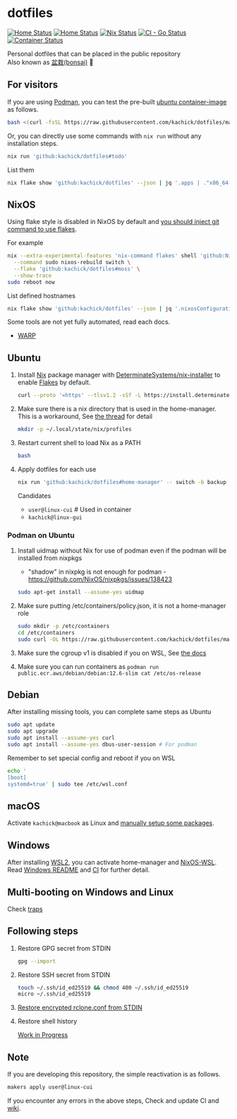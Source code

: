# dotfiles

[![Home Status](https://github.com/kachick/dotfiles/actions/workflows/ci-home.yml/badge.svg?branch=main)](https://github.com/kachick/dotfiles/actions/workflows/ci-home.yml?query=branch%3Amain+)
[![Home Status](https://github.com/kachick/dotfiles/actions/workflows/windows.yml/badge.svg?branch=main)](https://github.com/kachick/dotfiles/actions/workflows/windows.yml?query=branch%3Amain+)
[![Nix Status](https://github.com/kachick/dotfiles/actions/workflows/ci-nix.yml/badge.svg?branch=main)](https://github.com/kachick/dotfiles/actions/workflows/ci-nix.yml?query=branch%3Amain+)
[![CI - Go Status](https://github.com/kachick/dotfiles/actions/workflows/ci-go.yml/badge.svg?branch=main)](https://github.com/kachick/dotfiles/actions/workflows/ci-go.yml?query=branch%3Amain+)
[![Container Status](https://github.com/kachick/dotfiles/actions/workflows/container.yml/badge.svg?branch=main)](https://github.com/kachick/dotfiles/actions/workflows/container.yml?query=branch%3Amain+)

Personal dotfiles that can be placed in the public repository\
Also known as [盆栽(bonsai)](https://en.wikipedia.org/wiki/Bonsai) 🌳

## For visitors

If you are using [Podman](https://podman.io/), you can test the pre-built [ubuntu container-image](containers) as follows.

```bash
bash <(curl -fsSL https://raw.githubusercontent.com/kachick/dotfiles/main/containers/sandbox-with-ghcr.bash) latest
```

Or, you can directly use some commands with `nix run` without any installation steps.

```bash
nix run 'github:kachick/dotfiles#todo'
```

List them

```bash
nix flake show 'github:kachick/dotfiles' --json | jq '.apps | ."x86_64-linux" | keys[]'
```

## NixOS

Using flake style is disabled in NixOS by default and [you should inject git command to use flakes](https://www.reddit.com/r/NixOS/comments/18jyd0r/cleanest_way_to_run_git_commands_on_fresh_nixos/).

For example

```bash
nix --extra-experimental-features 'nix-command flakes' shell 'github:NixOS/nixpkgs/nixos-24.05#git' \
  --command sudo nixos-rebuild switch \
  --flake 'github:kachick/dotfiles#moss' \
  --show-trace
sudo reboot now
```

List defined hostnames

```bash
nix flake show 'github:kachick/dotfiles' --json | jq '.nixosConfigurations | keys[]'
```

Some tools are not yet fully automated, read each docs.

- [WARP](./nixos/WARP.md)

## Ubuntu

1. Install [Nix](https://nixos.org/) package manager with [DeterminateSystems/nix-installer](https://github.com/DeterminateSystems/nix-installer) to enable [Flakes](https://nixos.wiki/wiki/Flakes) by default.

   ```bash
   curl --proto '=https' --tlsv1.2 -sSf -L https://install.determinate.systems/nix | sh -s -- install
   ```

1. Make sure there is a nix directory that is used in the home-manager.\
   This is a workaround, See [the thread](https://www.reddit.com/r/Nix/comments/1443k3o/comment/jr9ht5g/?utm_source=reddit&utm_medium=web2x&context=3) for detail

   ```bash
   mkdir -p ~/.local/state/nix/profiles
   ```

1. Restart current shell to load Nix as a PATH

   ```bash
   bash
   ```

1. Apply dotfiles for each use

   ```bash
   nix run 'github:kachick/dotfiles#home-manager' -- switch -b backup --flake 'github:kachick/dotfiles#user@linux-cui'
   ```

   Candidates
   - `user@linux-cui` # Used in container
   - `kachick@linux-gui`

### Podman on Ubuntu

1. Install uidmap without Nix for use of podman even if the podman will be installed from nixpkgs

   - "shadow" in nixpkg is not enough for podman - <https://github.com/NixOS/nixpkgs/issues/138423>

   ```bash
   sudo apt-get install --assume-yes uidmap
   ```

1. Make sure putting /etc/containers/policy.json, it is not a home-manager role

   ```bash
   sudo mkdir -p /etc/containers
   cd /etc/containers
   sudo curl -OL https://raw.githubusercontent.com/kachick/dotfiles/main/config/containers/policy.json
   ```

1. Make sure the cgroup v1 is disabled if you on WSL, See [the docs](windows/WSL/README.md)

1. Make sure you can run containers as `podman run public.ecr.aws/debian/debian:12.6-slim cat /etc/os-release`

## Debian

After installing missing tools, you can complete same steps as Ubuntu

```bash
sudo apt update
sudo apt upgrade
sudo apt install --assume-yes curl
sudo apt install --assume-yes dbus-user-session # For podman
```

Remember to set special config and reboot if you on WSL

```bash
echo '
[boot]
systemd=true' | sudo tee /etc/wsl.conf
```

## macOS

Activate `kachick@macbook` as Linux and [manually setup some packages](./darwin/README.md).

## Windows

After installing [WSL2](windows/WSL/README.md), you can activate home-manager and [NixOS-WSL](https://github.com/nix-community/NixOS-WSL).\
Read [Windows README](windows/README.md) and [CI](.github/workflows/windows.yml) for further detail.

## Multi-booting on Windows and Linux

Check [traps](./windows/Multi-booting.md)

## Following steps

1. Restore GPG secret from STDIN

   ```bash
   gpg --import
   ```

1. Restore SSH secret from STDIN

   ```bash
   touch ~/.ssh/id_ed25519 && chmod 400 ~/.ssh/id_ed25519
   micro ~/.ssh/id_ed25519
   ```

1. [Restore encrypted rclone.conf from STDIN](config/rclone.md)

1. Restore shell history

   [Work in Progress](https://github.com/kachick/dotfiles/pull/266)

## Note

If you are developing this repository, the simple reactivation is as follows.

```bash
makers apply user@linux-cui
```

If you encounter any errors in the above steps, Check and update CI and [wiki](https://github.com/kachick/dotfiles/wiki).
